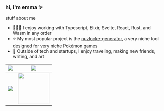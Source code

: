 ### hi, i'm emma ✨

stuff about me

- 👩🏼‍💻 I enjoy working with Typescript, Elixir, Svelte, React, Rust, and Wasm in any order
- ⭐️ My most popular project is the [nuzlocke-generator](https://github.com/EmmaRamirez/nuzlocke-generator), a very niche tool designed for very niche Pokémon games
- 💃 Outside of tech and startups, I enjoy traveling, making new friends, writing, and art


|  <a href="https://github.com/anuraghazra/github-readme-stats"><img align="center" src="https://github-readme-stats.vercel.app/api?username=EmmaRamirez&theme=radical&count_private=true&show_icons=true" /></a> | <a href="https://github.com/EmmaRamirez"><img align="center" src="https://github-readme-stats.vercel.app/api/top-langs/?username=EmmaRamirez&layout=compact&theme=radical&langs_count=6&hide=javascript,HTML,CSS" /></a> |
| ------------- | ------------- |
| <a href="https://github.com/EmmaRamirez/nuzlocke-generator"><img align="center" src="https://github-readme-stats.vercel.app/api/pin/?username=EmmaRamirez&repo=nuzlocke-generator&theme=radical" /></a>  | <img align="center" height="100" src="https://media1.tenor.com/m/39PLNkxBDbkAAAAC/pokemon-ice-bird.gif" /> |

<!--
**EmmaRamirez/EmmaRamirez** is a ✨ _special_ ✨ repository because its `README.md` (this file) appears on your GitHub profile.

Here are some ideas to get you started:

- 🔭 I’m currently working on ...
- 🌱 I’m currently learning ...
- 👯 I’m looking to collaborate on ...
- 🤔 I’m looking for help with ...
- 💬 Ask me about ...
- 📫 How to reach me: ...
- 😄 Pronouns: ...
- ⚡ Fun fact: ...
-->
